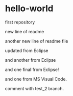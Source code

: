 # hello-world
first repository

new line of readme

another new line of readme file 

updated from Eclipse 

and another from Eclipse 

and one final from Eclipse!

and one from MS Visual Code.



comment with test_2 branch.

